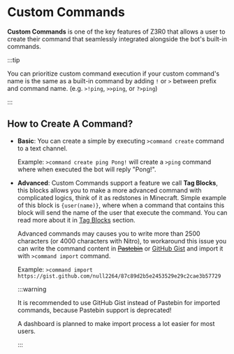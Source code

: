 ---
---

# Custom Commands

**Custom Commands** is one of the key features of Z3R0 that allows a user to create their command that seamlessly integrated alongside the bot's built-in commands.

:::tip

You can prioritize custom command execution if your custom command's name is the same as a built-in command by adding `!` or `>` between prefix and command name. (e.g. `>!ping`, `>>ping`, or `?>ping`)

:::

## How to Create A Command?

- **Basic**: You can create a simple by executing `>command create` command to a text channel.

  Example: `>command create ping Pong!` will create a `>ping` command where when executed the bot will reply "Pong!".

- **Advanced**: Custom Commands support a feature we call **Tag Blocks**, this blocks allows you to make a more advanced command with complicated logics, think of it as redstones in Minecraft. Simple example of this block is `{user(name)}`, where when a command that contains this block will send the name of the user that execute the command. You can read more about it in [Tag Blocks](/tagblocks) section.

  Advanced commands may causes you to write more than 2500 characters (or 4000 characters with Nitro), to workaround this issue you can write the command content in [~~Pastebin~~](https://pastebin.com) or [GitHub Gist](https://gist.github.com) and import it with `>command import` command.

  Example: `>command import https://gist.github.com/null2264/87c89d2b5e2453529e29c2cae3b57729`

  :::warning

  It is recommended to use GitHub Gist instead of Pastebin for imported commands, because Pastebin support is deprecated!

  A dashboard is planned to make import process a lot easier for most users.

  :::
